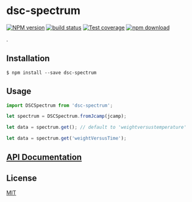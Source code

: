 # dsc-spectrum

[![NPM version][npm-image]][npm-url]
[![build status][travis-image]][travis-url]
[![Test coverage][codecov-image]][codecov-url]
[![npm download][download-image]][download-url]

.

## Installation

`$ npm install --save dsc-spectrum`

## Usage

```js
import DSCSpectrum from 'dsc-spectrum';

let spectrum = DSCSpectrum.fromJcamp(jcamp);

let data = spectrum.get(); // default to 'weightversustemperature'

let data = spectrum.get('weightVersusTime');
```

## [API Documentation](https://cheminfo.github.io/dsc-spectrum/)

## License

[MIT](./LICENSE)

[npm-image]: https://img.shields.io/npm/v/dsc-spectrum.svg?style=flat-square
[npm-url]: https://www.npmjs.com/package/dsc-spectrum
[travis-image]: https://img.shields.io/travis/cheminfo/dsc-spectrum/master.svg?style=flat-square
[travis-url]: https://travis-ci.org/cheminfo/dsc-spectrum
[codecov-image]: https://img.shields.io/codecov/c/github/cheminfo/dsc-spectrum.svg?style=flat-square
[codecov-url]: https://codecov.io/gh/cheminfo/dsc-spectrum
[download-image]: https://img.shields.io/npm/dm/dsc-spectrum.svg?style=flat-square
[download-url]: https://www.npmjs.com/package/dsc-spectrum
